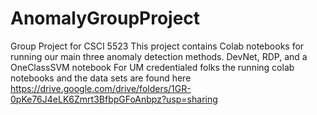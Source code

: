# AnomalyGroupProject
Group Project for CSCI 5523
This project contains Colab notebooks for running our main three anomaly detection methods. DevNet, RDP, and a OneClassSVM notebook
For UM credentialed folks the running colab notebooks and the data sets are found here https://drive.google.com/drive/folders/1GR-0pKe76J4eLK6Zmrt3BfbpGFoAnbpz?usp=sharing
